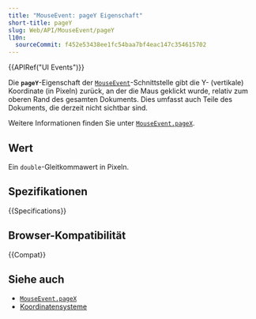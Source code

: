 ```yaml
---
title: "MouseEvent: pageY Eigenschaft"
short-title: pageY
slug: Web/API/MouseEvent/pageY
l10n:
  sourceCommit: f452e53438ee1fc54baa7bf4eac147c354615702
---
```


{{APIRef("UI Events")}}

Die **`pageY`**-Eigenschaft der [`MouseEvent`](/de/docs/Web/API/MouseEvent)-Schnittstelle gibt die Y- (vertikale) Koordinate (in Pixeln) zurück, an der die Maus geklickt wurde, relativ zum oberen Rand des gesamten Dokuments.
Dies umfasst auch Teile des Dokuments, die derzeit nicht sichtbar sind.

Weitere Informationen finden Sie unter [`MouseEvent.pageX`](/de/docs/Web/API/MouseEvent/pageX).

## Wert

Ein `double`-Gleitkommawert in Pixeln.

## Spezifikationen

{{Specifications}}

## Browser-Kompatibilität

{{Compat}}

## Siehe auch

- [`MouseEvent.pageX`](/de/docs/Web/API/MouseEvent/pageX)
- [Koordinatensysteme](/de/docs/Web/CSS/CSSOM_view/Coordinate_systems)
